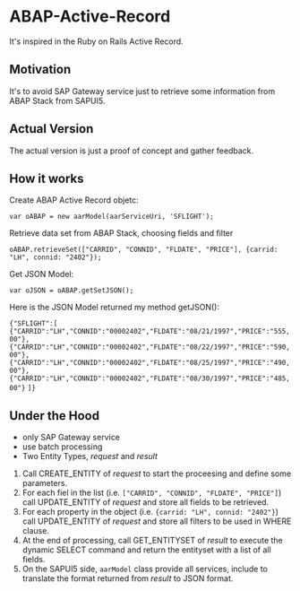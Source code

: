 # ABAP-Active-Record
It's inspired in the Ruby on Rails Active Record.

## Motivation
It's to avoid SAP Gateway service just to retrieve some information from ABAP Stack from SAPUI5.

## Actual Version
The actual version is just a proof of concept and gather feedback.

## How it works

Create ABAP Active Record objetc:

`var oABAP = new aarModel(aarServiceUri, 'SFLIGHT');`

Retrieve data set from ABAP Stack, choosing fields and filter

`oABAP.retrieveSet(["CARRID", "CONNID", "FLDATE", "PRICE"], {carrid: "LH", connid: "2402"});`

Get JSON Model:

`var oJSON = oABAP.getSetJSON();`

Here is the JSON Model returned my method getJSON():

`{"SFLIGHT":[`
`{"CARRID":"LH","CONNID":"00002402","FLDATE":"08/21/1997","PRICE":"555,00"},`
`{"CARRID":"LH","CONNID":"00002402","FLDATE":"08/22/1997","PRICE":"590,00"},`
`{"CARRID":"LH","CONNID":"00002402","FLDATE":"08/25/1997","PRICE":"490,00"},`
`{"CARRID":"LH","CONNID":"00002402","FLDATE":"08/30/1997","PRICE":"485,00"}`
`]}`

## Under the Hood

- only SAP Gateway service
- use batch processing
- Two Entity Types, *request* and *result*

1. Call CREATE_ENTITY of *request* to start the proceesing and define some parameters.
2. For each fiel in the list (i.e. `["CARRID", "CONNID", "FLDATE", "PRICE"]`) call UPDATE_ENTITY of *request* and store all fields to be retrieved.
3. For each property in the object (i.e. `{carrid: "LH", connid: "2402"}`) call UPDATE_ENTITY of *request* and store all filters to be used in WHERE clause.
4. At the end of processing, call GET_ENTITYSET of *result* to execute the dynamic SELECT command and return the entityset with a list of all fields.
5. On the SAPUI5 side, `aarModel` class provide all services, include to translate the format returned from *result* to JSON format.
